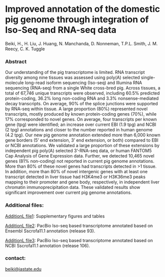 # Improved annotation of the domestic pig genome through integration of Iso-Seq and RNA-seq data

Beiki, H., H. Liu, J. Huang, N. Manchanda, D. Nonneman, T.P.L. Smith, J. M. Reecy, C. K.
Tuggle

### Abstract
Our understanding of the pig transcriptome is limited. RNA transcript diversity among nine tissues was assessed using poly(A) selected single-molecule long-read isoform sequencing (Iso-seq) and Illumina RNA sequencing (RNA-seq) from a single White cross-bred pig. Across tissues, a total of 67,746 unique transcripts were observed, including 60.5% predicted protein-coding, 36.2% long non-coding RNA and 3.3% nonsense-mediated decay transcripts. On average, 90% of the splice junctions were supported by RNA-seq within tissue. A large proportion (80%) represented novel transcripts, mostly produced by known protein-coding genes (70%), while 17% corresponded to novel genes. On average, four transcripts per known gene (tpg) were identified; an increase over current EBI (1.9 tpg) and NCBI (2 tpg) annotations and closer to the number reported in human genome (4.2 tpg). Our new pig genome annotation extended more than 6,000 known gene borders (5’ end extension, 3’ end extension, or both) compared to EBI or NCBI annotations. We validated a large proportion of these extensions by independent pig poly(A) selected 3’-RNA-seq data, or human FANTOM5 Cap Analysis of Gene Expression data. Further, we detected 10,465 novel genes (81% non-coding) not reported in current pig genome annotations. More than 80% of these novel genes had transcripts detected in >1 tissue. In addition, more than 80% of novel intergenic genes with at least one transcript detected in liver tissue had H3K4me3 or H3K36me3 peaks mapping to their promoter and gene body, respectively, in independent liver chromatin immunoprecipitation data. These validated results show significant improvement over current pig genome annotations.

### Additional files:
[AdditionL file1](https://iastate.box.com/s/q58nzurmnrl167527w4e8frl7g4z66kb):
Supplementary figures and tables

[AdditionL file2](https://iastate.box.com/s/z5hy8eg6uwsqshn6wjbe2ztv1qeb82z3):
PacBio Iso-seq based transcriptome annotated based on Ensembl Sscrofa11.1 annotation (release 93).

[AdditionL file3](https://iastate.box.com/s/3j1mdjfpl4ieqwc4jy88hn13fq4uw1td):
PacBio Iso-seq based transcriptome annotated based on NCBI Sscrofa11.1 annotation (release 106).

### contact:
beiki@iastate.edu
